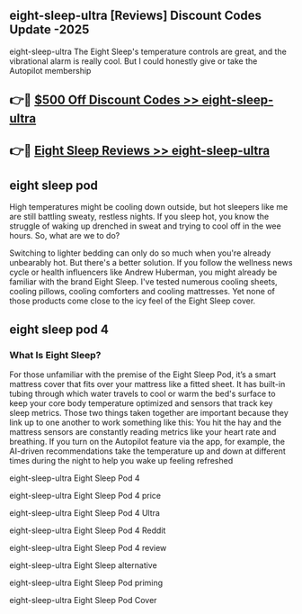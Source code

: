 ## eight-sleep-ultra [Reviews​] Discount Codes Update -2025

eight-sleep-ultra The Eight Sleep's temperature controls are great, and the vibrational alarm is really cool. But I could honestly give or take the Autopilot membership

## 👉🔴 [$500 Off Discount Codes >> eight-sleep-ultra](http://download.freeplayer.one?title=eight-sleep-ultra&ref=18-ES)

## 👉🔴 [Eight Sleep Reviews >> eight-sleep-ultra](http://download.freeplayer.one?title=eight-sleep-ultra&ref=18-ES)

## eight sleep pod

High temperatures might be cooling down outside, but hot sleepers like me are still battling sweaty, restless nights. If you sleep hot, you know the struggle of waking up drenched in sweat and trying to cool off in the wee hours. So, what are we to do?

Switching to lighter bedding can only do so much when you're already unbearably hot. But there's a better solution. If you follow the wellness news cycle or health influencers like Andrew Huberman, you might already be familiar with the brand Eight Sleep. I've tested numerous cooling sheets, cooling pillows, cooling comforters and cooling mattresses. Yet none of those products come close to the icy feel of the Eight Sleep cover.

## eight sleep pod 4

### What Is Eight Sleep?

For those unfamiliar with the premise of the Eight Sleep Pod, it’s a smart mattress cover that fits over your mattress like a fitted sheet. It has built-in tubing through which water travels to cool or warm the bed's surface to keep your core body temperature optimized and sensors that track key sleep metrics. Those two things taken together are important because they link up to one another to work something like this: You hit the hay and the mattress sensors are constantly reading metrics like your heart rate and breathing. If you turn on the Autopilot feature via the app, for example, the AI-driven recommendations take the temperature up and down at different times during the night to help you wake up feeling refreshed

eight-sleep-ultra Eight Sleep Pod 4

eight-sleep-ultra Eight Sleep Pod 4 price

eight-sleep-ultra Eight Sleep Pod 4 Ultra

eight-sleep-ultra Eight Sleep Pod 4 Reddit

eight-sleep-ultra Eight Sleep Pod 4 review

eight-sleep-ultra Eight Sleep alternative

eight-sleep-ultra Eight Sleep Pod priming

eight-sleep-ultra Eight Sleep Pod Cover